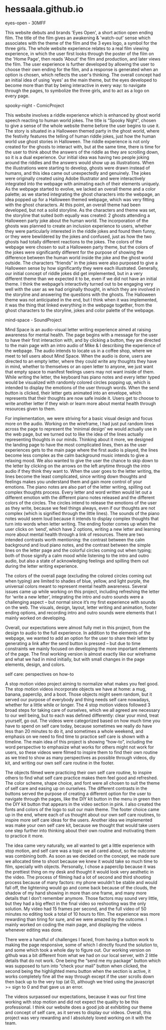 # hessaala.github.io
eyes-open - 30MFF

This website debuts and brands 'Eyes Open', a short action open ending film. The title of the film gives an awakening & 'watch-out' sense which associates with the theme of the film and the 3 eyes logo, a symbol for the three girls. The whole website experience relates to a real film viewing experience, in which the user first looks through the poster of the film on the 'Home Page', then reads 'About' the film and production, and later views the film. The user experience is further developed by allowing the user to choose their own ending for the film, and a response is generated when an option is chosen, which reflects the user's thinking. The overall concept had an initial idea of using 'eyes' as the main theme, but the eyes developed to become more than that by being interactive in every way: to navigate through the pages, to symbolize the three girls, and to act as a logo on every page. 


spooky-night - ComicProject

This website involves a riddle experience which is enhanced by ghost world speech reacting to human world jokes. The title is “Spooky Night”, chosen to give a sense of the whole website theme before the user begins to use it. The story is situated in a Halloween themed party in the ghost world, where the festivity features the telling of human riddle jokes, just how the human world use ghost stories in Halloween. The riddle experience is not only created for the ghosts to interact with, but at the same time, there is time for the user to think about the answers of the riddle as they are scrolling down, so it is a dual experience. 
Our initial idea was having two people joking around the riddles and the answers would show up as illustrations. When the illustrations were starting to develop, ghosts were drawn instead of humans, and this idea came out unexpectedly and genuinely. The jokes were originally created using Adobe Illustrator and were interactively integrated into the webpage with animating each of their elements uniquely. As the webpage started to evolve, we lacked an overall theme and a color palette; as we started integrating the ghost characters into the webpage, an idea popped up for a Halloween themed webpage, which was very fitting with the ghost characters. At this point, an overall theme had been developed, but not a solid storyline. As the characters and theme was set, the storyline that suited both equally was created: 2 ghosts attending a Halloween party joke about the human world. The incorporation of the ghosts was planned to create an inclusion experience to users, whether they were particularly interested in the riddle jokes and found them funny, or they were bewildered by the jokes and confused, just as how the two ghosts had totally different reactions to the jokes. The colors of the webpage were chosen to suit a Halloween party theme, but the colors of the jokes were significantly different for the purpose of showing the difference between the human world inside the joke and the ghost world outside. The characters “friends” in the jokes were also purposed to give a Halloween sense by how significantly they were each illustrated.
Generally, our initial concept of riddle jokes did get implemented, but in a very different theme than we expected it to be, even if we did not have an initial theme. I think the webpage’s interactivity turned out to be engaging very well with the user as we had originally thought, in which they are involved in the storyline and answering the questions with the ghosts. The Halloween theme was not anticipated in the end, but I think when it was implemented, it was the thing that linked everything in the webpage together, from the ghost characters to the storyline, jokes and color palette of the webpage. 

mind-space - SoundProject

Mind Space is an audio-visual letter writing experience aimed at raising awareness for mental health. The page begins with a message for the user to have their first interaction with, and by clicking a button, they are directed to the main page with an intro audio of Mike & I describing the experience of the webpage. The audio intends to locate us in a coffee shop, where we meet to tell users about Mind Space. When the audio is done, users are directed to an empty letter, where they could write any thoughts they have in mind, whether to themselves or an open letter to anyone, we just want that empty space to manifest feelings users may not want inside of them. While writing the letter, the keyboard has piano notes and every letter typed would be visualized with randomly colored circles popping up, which is intended to display the emotions of the user through words. When the send button is clicked, their letter gets animated into an envelope, which represents that their thoughts are now safe inside it. Users get to choose to write another letter if they wish or learn more about mental health through resources given to them. 

For implementation, we were striving for a basic visual design and focus more on the audio. Working on the wireframe, I had just put random lines across the page to represent the ‘minimal design’ we would actually use in the web page, but we turned out to like the idea of the lines actually representing thoughts in our minds. Thinking about it more, we designed the landing page to have the most complicated lines, then as the user experiences gets to the main page where the first audio is played, the lines become less complex as the calm background music intends to give a relaxing mood. We also wanted to give the user the chance to skip down to the letter by clicking on the arrows on the left anytime through the intro audio if they think they want to. When the user goes to the letter writing, the lines become the least complicated, since writing down thoughts and feelings makes you understand them and gain more control of your emotions. The piano notes are also part of the letter writing, spilling out complex thoughts process. Every letter and word written would let out a different emotion with the different piano notes released and the different colors of the circles. The circles intend to release the emotions of the user as they write, because we feel things always, even if our thoughts are not complex (which is signified through the little lines). The sounds of the piano notes would seem loud because it intends to display complex thoughts that turn into words when letter writing. The ending footer comes up when the user clicks on ‘send’, which have 2 options, writing a new letter and learning more about mental health through a link of resources. There are two intended contrasts worth mentioning: the contrast between the calm background and loud piano notes, and the contrast between the simple lines on the letter page and the colorful circles coming out when typing; both of those signify a calm mood while listening to the intro and outro audio, but also a state of acknowledging feelings and spilling them out during the letter writing experience.

The colors of the overall page (excluding the colored circles coming out when typing) are limited to shades of blue, yellow, and light purple, the universal colors meant to represent mental health awareness. Several issues came up while working on this project, including refreshing the letter for ‘write a new letter’, integrating the intro and outro sounds were a challenging aspect – but normal since it’s my first experience with sounds on the web. The visuals, design, layout, letter writing and animation, footer ending options, and recording intro and outro sounds were elements that I mainly worked on developing. 

Overall, our expectations were almost fully met in this project, from the design to audio to the full experience. In addition to the elements of the webpage, we wanted to add an option for the user to share their letter by generating a link after the send button is pressed – but due to time constraints we mainly focused on developing the more important elements of the page. The final working version is almost exactly like our wireframe and what we had in mind initially, but with small changes in the page elements, design, and colors. 

self care: perspectives on how-to

A stop motion video project aiming to normalize what makes you feel good. The stop motion videos incorporate objects we have at home: a mug, banana, paperclip, and a boot. Those objects might seem random, but it served our purpose of everybody and thing needs self care nowadays, whether for a little while or longer. The 4 stop motion videos followed 3 broad steps for taking care of ourselves, which we all agreed are necessary to our well being, but to each was defined differently: clear your mind, treat yourself, go out. The videos were categorized based on how much time you have to spend on self care today, because sometimes we really do have less than 20 minutes to do it, and sometimes a whole weekend, and emphasis on we need to find time to practice self care is shown with a timeline. The main idea of this project is showing “how-to”, including the word perspective to emphasize what works for others might not work for users, so these videos were filmed to inspire them to find their own routine as we tried to show as many perspectives as possible through videos, diy kit, and writing our own self care routine in the footer.

The objects filmed were practicing their own self care routine, to inspire others to find what self care practice makes them feel good and refreshed. The color scheme, shape choice, and font were all chosen to suit the theme of self care and easing up on ourselves. The different contrasts in the buttons served the purpose of creating a different option for the user to navigate through the pages, like the DIY kit button in the menu in green then the DIY kit button that appears in the video section in pink. I also created the fonts and colors of the logo to suit our main theme. The footer choice came up in the end, where each of us thought about our own self care routines, to inspire more self care ideas for the users. Another idea we implemented was make your own self care kit, because we thought that would take users one step further into thinking about their own routine and motivating them to practice it more.

The idea came very naturally, we all wanted to get a little experience with stop motion, and self care was a topic we all cared about, so the outcome was combining both. As soon as we decided on the concept, we made sure we allocated time to shoot because we knew it would take so much time to film, specially with objects. Personally, I chose a paperclip because it was the prettiest thing on my desk and thought it would look very aesthetic in the video. The process of filming had a lot of second and third shooting process because of many factors: my phone wouldn’t be stable and would fall off, the lightening would go and come back because of the clouds, the shadow of my hand showing in more than one frame, and many more details that I don’t remember anymore. Those factors may sound very little, but they had a big effect in the final video so reshooting was the only solution. My video had 15 frames per second, and the full video of 50 minutes no editing took a total of 10 hours to film. The experience was more rewarding than tiring for sure, and we were amazed by the outcome. I mainly worked on coding the main page, and displaying the videos whenever editing was done. 

There were a handful of challenges I faced, from having a button work to making the page responsive, some of which I directly found the solution to, and some which took a whole day to figure out. Our working version on github was a bit different from what we had on our local server, with 2 little details that do not work. One being the “send me my package” button which was supposed to turn into “check your mail” button when clicked, the second being the highlighted menu button when the section is active, it works completely fine all the way through except if the user scrolls down then back up to the very top (at 0), although we tried using the javascript >= sign to 0 and that gave us an error. 

The videos surpassed our expectations, because it was our first time working with stop motion and did not expect the quality to be this professional. I think our website does a good job at exhibiting our theme and concept of self care, as it serves to display our videos. Overall, this project was very rewarding and I absolutely loved working on it with the team.



